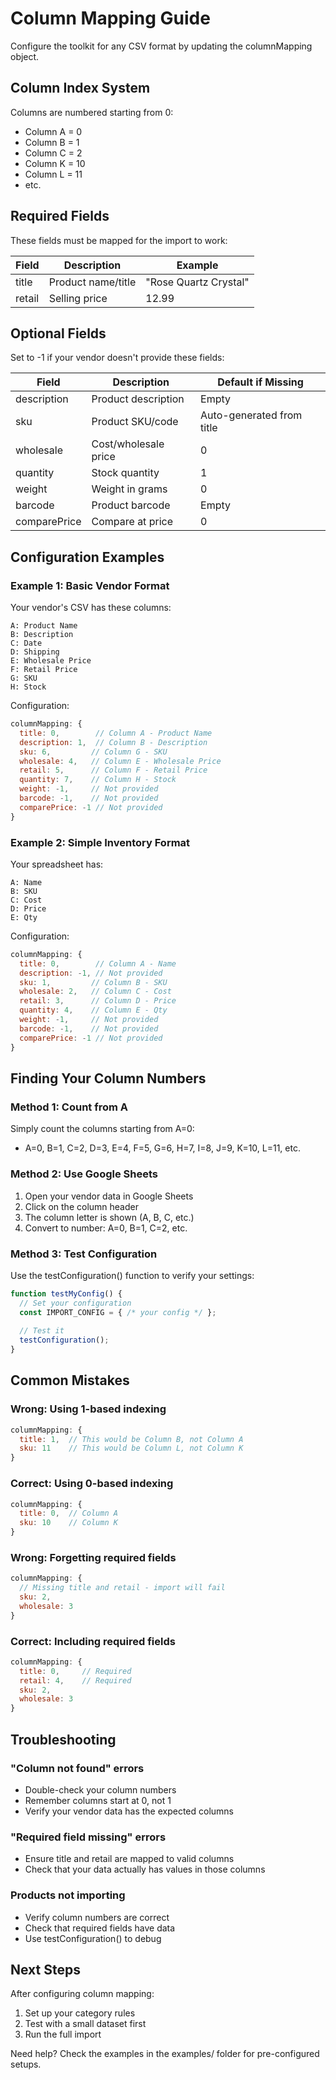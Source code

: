 # Column Mapping Guide

Configure the toolkit for any CSV format by updating the columnMapping object.

## Column Index System

Columns are numbered starting from 0:
- Column A = 0
- Column B = 1  
- Column C = 2
- Column K = 10
- Column L = 11
- etc.

## Required Fields

These fields must be mapped for the import to work:

| Field | Description | Example |
|-------|-------------|---------|
| title | Product name/title | "Rose Quartz Crystal" |
| retail | Selling price | 12.99 |

## Optional Fields

Set to -1 if your vendor doesn't provide these fields:

| Field | Description | Default if Missing |
|-------|-------------|-------------------|
| description | Product description | Empty |
| sku | Product SKU/code | Auto-generated from title |
| wholesale | Cost/wholesale price | 0 |
| quantity | Stock quantity | 1 |
| weight | Weight in grams | 0 |
| barcode | Product barcode | Empty |
| comparePrice | Compare at price | 0 |

## Configuration Examples

### Example 1: Basic Vendor Format

Your vendor's CSV has these columns:
```
A: Product Name
B: Description  
C: Date
D: Shipping
E: Wholesale Price
F: Retail Price
G: SKU
H: Stock
```

Configuration:
```javascript
columnMapping: {
  title: 0,        // Column A - Product Name
  description: 1,  // Column B - Description
  sku: 6,         // Column G - SKU
  wholesale: 4,   // Column E - Wholesale Price
  retail: 5,      // Column F - Retail Price
  quantity: 7,    // Column H - Stock
  weight: -1,     // Not provided
  barcode: -1,    // Not provided
  comparePrice: -1 // Not provided
}
```

### Example 2: Simple Inventory Format

Your spreadsheet has:
```
A: Name
B: SKU
C: Cost
D: Price
E: Qty
```

Configuration:
```javascript
columnMapping: {
  title: 0,        // Column A - Name
  description: -1, // Not provided
  sku: 1,         // Column B - SKU
  wholesale: 2,   // Column C - Cost
  retail: 3,      // Column D - Price
  quantity: 4,    // Column E - Qty
  weight: -1,     // Not provided
  barcode: -1,    // Not provided
  comparePrice: -1 // Not provided
}
```

## Finding Your Column Numbers

### Method 1: Count from A
Simply count the columns starting from A=0:
- A=0, B=1, C=2, D=3, E=4, F=5, G=6, H=7, I=8, J=9, K=10, L=11, etc.

### Method 2: Use Google Sheets
1. Open your vendor data in Google Sheets
2. Click on the column header
3. The column letter is shown (A, B, C, etc.)
4. Convert to number: A=0, B=1, C=2, etc.

### Method 3: Test Configuration
Use the testConfiguration() function to verify your settings:

```javascript
function testMyConfig() {
  // Set your configuration
  const IMPORT_CONFIG = { /* your config */ };
  
  // Test it
  testConfiguration();
}
```

## Common Mistakes

### Wrong: Using 1-based indexing
```javascript
columnMapping: {
  title: 1,  // This would be Column B, not Column A
  sku: 11    // This would be Column L, not Column K
}
```

### Correct: Using 0-based indexing  
```javascript
columnMapping: {
  title: 0,  // Column A
  sku: 10    // Column K
}
```

### Wrong: Forgetting required fields
```javascript
columnMapping: {
  // Missing title and retail - import will fail
  sku: 2,
  wholesale: 3
}
```

### Correct: Including required fields
```javascript
columnMapping: {
  title: 0,     // Required
  retail: 4,    // Required
  sku: 2,
  wholesale: 3
}
```

## Troubleshooting

### "Column not found" errors
- Double-check your column numbers
- Remember columns start at 0, not 1
- Verify your vendor data has the expected columns

### "Required field missing" errors  
- Ensure title and retail are mapped to valid columns
- Check that your data actually has values in those columns

### Products not importing
- Verify column numbers are correct
- Check that required fields have data
- Use testConfiguration() to debug

## Next Steps

After configuring column mapping:
1. Set up your category rules
2. Test with a small dataset first
3. Run the full import

Need help? Check the examples in the examples/ folder for pre-configured setups.
